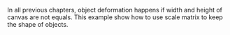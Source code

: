 In all previous chapters, object deformation happens if width and height of canvas are not equals. This example show how to use scale matrix to keep the shape of objects.